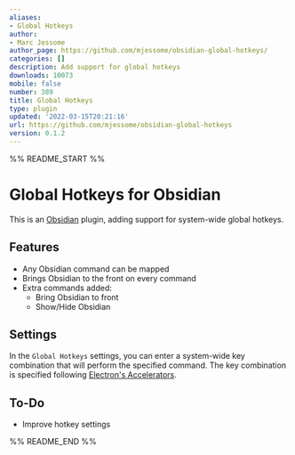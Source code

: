 ```yaml
---
aliases:
- Global Hotkeys
author:
- Marc Jessome
author_page: https://github.com/mjessome/obsidian-global-hotkeys/
categories: []
description: Add support for global hotkeys
downloads: 10073
mobile: false
number: 389
title: Global Hotkeys
type: plugin
updated: '2022-03-15T20:21:16'
url: https://github.com/mjessome/obsidian-global-hotkeys
version: 0.1.2
---
```


%% README_START %%

# Global Hotkeys for Obsidian

This is an [Obsidian](https://obsidian.md) plugin, adding support for system-wide global hotkeys.

## Features

- Any Obsidian command can be mapped
- Brings Obsidian to the front on every command
- Extra commands added:
  - Bring Obsidian to front
  - Show/Hide Obsidian

## Settings

In the `Global Hotkeys` settings, you can enter a system-wide key combination that
will perform the specified command. The key combination is specified following
[Electron's Accelerators](https://www.electronjs.org/docs/api/accelerator).

## To-Do

- Improve hotkey settings


%% README_END %%